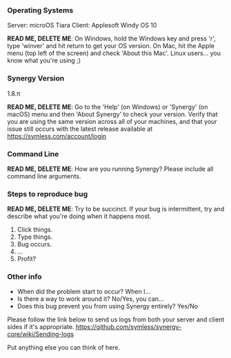 ### Operating Systems ###

Server: microOS Tiara
Client: Applesoft Windy OS 10

**READ ME, DELETE ME**: On Windows, hold the Windows key and press 'r', type 'winver' and hit return to get your OS version. On Mac, hit the Apple menu (top left of the screen) and check 'About this Mac'. Linux users... you know what you're using ;)

### Synergy Version ###

1.8.π

**READ ME, DELETE ME**: Go to the 'Help' (on Windows) or 'Synergy' (on macOS) menu and then 'About Synergy' to check your version. Verify that you are using the same version across all of your machines, and that your issue still occurs with the latest release available at https://symless.com/account/login

### Command Line ###

**READ ME, DELETE ME**: How are you running Synergy? Please include all command line arguments.


### Steps to reproduce bug ###

**READ ME, DELETE ME**: Try to be succinct. If your bug is intermittent, try and describe what you're doing when it happens most.

1. Click things.
2. Type things.
3. Bug occurs.
4. ... 
5. Profit?

### Other info ###

* When did the problem start to occur? When I...
* Is there a way to work around it? No/Yes, you can...
* Does this bug prevent you from using Synergy entirely? Yes/No

Please follow the link below to send us logs from both your server and client sides if it's appropriate. https://github.com/symless/synergy-core/wiki/Sending-logs

Put anything else you can think of here.
